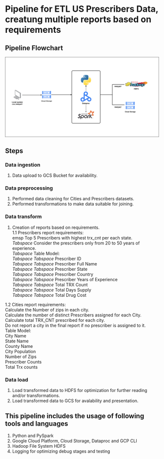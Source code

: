 # Pipeline for ETL US Prescribers Data, creatung multiple reports based on requirements

## Pipeline Flowchart
![Pipeline Flowchart](pipeline_flowchart.png "Pipeline Flowchart")

## Steps
### Data ingestion
1. Data upload to GCS Bucket for availability.  

### Data preprocessing
1. Performed data cleaning for Cities and Prescribers datasets.  
2. Performed transformations to make data suitable for joining.  

### Data transform
1. Creation of reports based on requirements.  
1.1 Prescribers report requirements:  
emsp Top 5 Prescribers with highest trx_cnt per each state.  
*Tabspace* Consider the prescribers only from 20 to 50 years of experience.  
*Tabspace* Table Model:  
*Tabspace* *Tabspace* Prescriber ID  
*Tabspace* *Tabspace* Prescriber Full Name  
*Tabspace* *Tabspace* Prescriber State  
*Tabspace* *Tabspace* Prescriber Country  
*Tabspace* *Tabspace* Prescriber Years of Experience  
*Tabspace* *Tabspace* Total TRX Count  
*Tabspace* *Tabspace* Total Days Supply  
*Tabspace* *Tabspace* Total Drug Cost  

1.2 Cities report requirements:  
    Calculate the Number of zips in each city.  
    Calculate the number of distinct Prescribers assigned for each City.  
    Calculate total TRX_CNT prescribed for each city.  
    Do not report a city in the final report if no prescriber is assigned to it.  
    Table Model:  
       City Name  
       State Name  
       County Name  
       City Population  
       Number of Zips  
       Prescriber Counts  
       Total Trx counts  

### Data load
1. Load transformed data to HDFS for optimization for further reading and/or transformations.  
2. Load transformed data to GCS for avalability and presentation.  

## This pipeline includes the usage of following tools and languages  
1. Python and PySpark  
2. Google Cloud Platform, Cloud Storage, Dataproc and GCP CLI  
3. Hadoop File System HDFS  
4. Logging for optimizing debug stages and testing  
